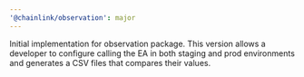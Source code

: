 ```yaml
---
'@chainlink/observation': major
---
```


Initial implementation for observation package. This version allows a developer to configure calling the EA in both staging and prod environments and generates a CSV files that compares their values.
